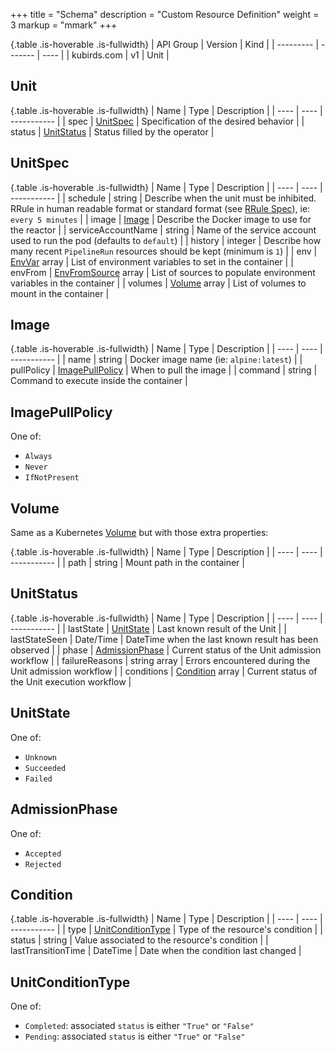 +++
title = "Schema"
description = "Custom Resource Definition"
weight = 3
markup = "mmark"
+++

{.table .is-hoverable .is-fullwidth}
| API Group | Version | Kind |
| --------- | ------- | ---- |
| kubirds.com | v1 | Unit |

## Unit

{.table .is-hoverable .is-fullwidth}
| Name | Type | Description |
| ---- | ---- | ----------- |
| spec | [UnitSpec](#unitspec) | Specification of the desired behavior |
| status | [UnitStatus](#unitstatus) | Status filled by the operator |

## UnitSpec

{.table .is-hoverable .is-fullwidth}
| Name | Type | Description |
| ---- | ---- | ----------- |
| schedule | string | Describe when the unit must be inhibited. RRule in human readable format or standard format (see [RRule Spec](https://icalendar.org/iCalendar-RFC-5545/3-8-5-3-recurrence-rule.html)), ie: `every 5 minutes` |
| image | [Image](#image) | Describe the Docker image to use for the reactor |
| serviceAccountName | string | Name of the service account used to run the pod (defaults to `default`) |
| history | integer | Describe how many recent `PipelineRun` resources should be kept (minimum is `1`) |
| env | [EnvVar](https://v1-20.docs.kubernetes.io/docs/reference/generated/kubernetes-api/v1.20/#envvar-v1-core) array | List of environment variables to set in the container |
| envFrom | [EnvFromSource](https://v1-20.docs.kubernetes.io/docs/reference/generated/kubernetes-api/v1.20/#envfromsource-v1-core) array | List of sources to populate environment variables in the container |
| volumes | [Volume](#volume) array | List of volumes to mount in the container |

## Image

{.table .is-hoverable .is-fullwidth}
| Name | Type | Description |
| ---- | ---- | ----------- |
| name | string | Docker image name (ie: `alpine:latest`) |
| pullPolicy | [ImagePullPolicy](#imagepullpolicy) | When to pull the image |
| command | string | Command to execute inside the container |

## ImagePullPolicy

One of:

 - `Always`
 - `Never`
 - `IfNotPresent`

## Volume

Same as a Kubernetes [Volume](https://v1-20.docs.kubernetes.io/docs/reference/generated/kubernetes-api/v1.20/#volume-v1-core) but with those extra properties:

{.table .is-hoverable .is-fullwidth}
| Name | Type | Description |
| ---- | ---- | ----------- |
| path | string | Mount path in the container |

## UnitStatus

{.table .is-hoverable .is-fullwidth}
| Name | Type | Description |
| ---- | ---- | ----------- |
| lastState | [UnitState](#unitstate) | Last known result of the Unit |
| lastStateSeen | Date/Time | DateTime when the last known result has been observed |
| phase | [AdmissionPhase](#admissionphase) | Current status of the Unit admission workflow |
| failureReasons | string array | Errors encountered during the Unit admission workflow |
| conditions | [Condition](#condition) array | Current status of the Unit execution workflow |

## UnitState

One of:

 - `Unknown`
 - `Succeeded`
 - `Failed`

## AdmissionPhase

One of:

 - `Accepted`
 - `Rejected`

## Condition

{.table .is-hoverable .is-fullwidth}
| Name | Type | Description |
| ---- | ---- | ----------- |
| type | [UnitConditionType](#unitconditiontype) | Type of the resource's condition |
| status | string | Value associated to the resource's condition |
| lastTransitionTime | DateTime | Date when the condition last changed |

## UnitConditionType

One of:

 - `Completed`: associated `status` is either `"True"` or `"False"`
 - `Pending`: associated `status` is either `"True"` or `"False"`
